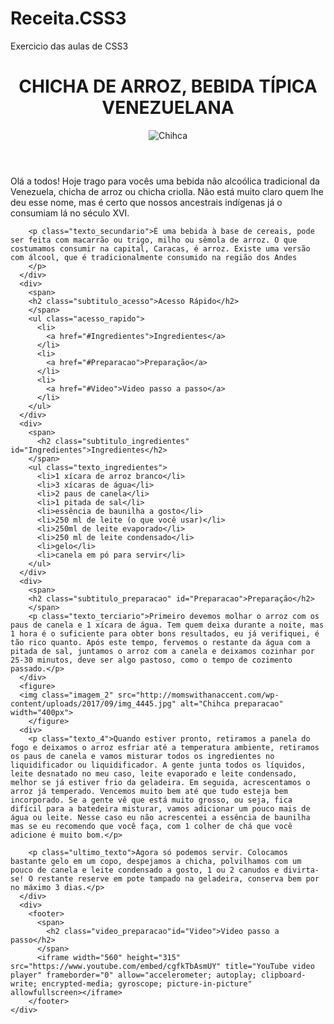 # Receita.CSS3
Exercicio das aulas de CSS3
<html lang="pt-br">
<head>
    <meta charset="UTF-8">
    <meta http-equiv="X-UA-Compatible" content="IE=edge">
    <meta name="viewport" content="width=device-width, initial-scale=1.0">
    <title>Receita CSS3</title>
    <link rel="stylesheet" href="receita.css">
</head>
    <header>
        <h1>
          <span class="titulo_principal">CHICHA DE ARROZ, BEBIDA TÍPICA VENEZUELANA</span>
        </h1>
        <figure>
          <img class="imagem_principal" src="https://mejorconsalud.com/wp-content/uploads/2015/08/chicha-de-arroz.jpg" alt="Chihca">
        </figure>
      </header>
      <div>
        <p class="primeiro_texto">
          Olá a todos! Hoje trago para vocês uma bebida não alcoólica tradicional da Venezuela, chicha de arroz ou chicha criolla. Não está muito claro quem lhe deu esse nome, mas é certo que nossos ancestrais indígenas já o consumiam lá no século XVI. </p>
    
        <p class="texto_secundario">É uma bebida à base de cereais, pode ser feita com macarrão ou trigo, milho ou sêmola de arroz. O que costumamos consumir na capital, Caracas, é arroz. Existe uma versão com álcool, que é tradicionalmente consumido na região dos Andes
        </p>
      </div>
      <div>
        <span>
        <h2 class="subtitulo_acesso">Acesso Rápido</h2>
        </span>
        <ul class="acesso_rapido">
          <li>
            <a href="#Ingredientes">Ingredientes</a>
          </li>
          <li>
            <a href="#Preparacao">Preparação</a>
          </li>
          <li>
            <a href="#Video">Video passo a passo</a>
          </li>
        </ul>
      </div>
      <div>
        <span>
          <h2 class="subtitulo_ingredientes" id="Ingredientes">Ingredientes</h2>
        </span>
        <ul class="texto_ingredientes">
          <li>1 xícara de arroz branco</li>
          <li>3 xícaras de água</li>
          <li>2 paus de canela</li>
          <li>1 pitada de sal</li>
          <li>essência de baunilha a gosto</li>
          <li>250 ml de leite (o que você usar)</li>
          <li>250ml de leite evaporado</li>
          <li>250 ml de leite condensado</li>
          <li>gelo</li>
          <li>canela em pó para servir</li>
        </ul>
      </div>
      <div>
        <span>
        <h2 class="subtitulo_preparacao" id="Preparacao">Preparação</h2>
        </span>
        <p class="texto_terciario">Primeiro devemos molhar o arroz com os paus de canela e 1 xícara de água. Tem quem deixa durante a noite, mas 1 hora é o suficiente para obter bons resultados, eu já verifiquei, é tão rico quanto. Após este tempo, fervemos o restante da água com a pitada de sal, juntamos o arroz com a canela e deixamos cozinhar por 25-30 minutos, deve ser algo pastoso, como o tempo de cozimento passado.</p>
      </div>
      <figure>
      <img class="imagem_2" src="http://momswithanaccent.com/wp-content/uploads/2017/09/img_4445.jpg" alt="Chihca preparacao" width="400px">
        </figure>
      <div>
        <p class="texto_4">Quando estiver pronto, retiramos a panela do fogo e deixamos o arroz esfriar até a temperatura ambiente, retiramos os paus de canela e vamos misturar todos os ingredientes no liquidificador ou liquidificador. A gente junta todos os líquidos, leite desnatado no meu caso, leite evaporado e leite condensado, melhor se já estiver frio da geladeira. Em seguida, acrescentamos o arroz já temperado. Vencemos muito bem até que tudo esteja bem incorporado. Se a gente vê que está muito grosso, ou seja, fica difícil para a batedeira misturar, vamos adicionar um pouco mais de água ou leite. Nesse caso eu não acrescentei a essência de baunilha mas se eu recomendo que você faça, com 1 colher de chá que você adicione é muito bom.</p>
    
        <p class="ultimo_texto">Agora só podemos servir. Colocamos bastante gelo em um copo, despejamos a chicha, polvilhamos com um pouco de canela e leite condensado a gosto, 1 ou 2 canudos e divirta-se! O restante reserve em pote tampado na geladeira, conserva bem por no máximo 3 dias.</p>
      </div>
      <div>
        <footer>
          <span>
            <h2 class="video_preparacao"id="Video">Video passo a passo</h2>
          </span>
          <iframe width="560" height="315" src="https://www.youtube.com/embed/cgfkTbAsmUY" title="YouTube video player" frameborder="0" allow="accelerometer; autoplay; clipboard-write; encrypted-media; gyroscope; picture-in-picture" allowfullscreen></iframe>
        </footer>
    </div>
</html>
